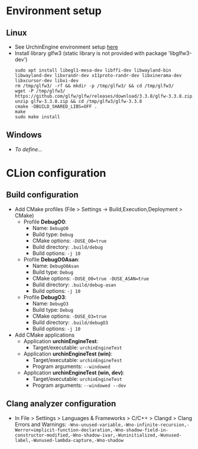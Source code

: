 # Environment setup
## Linux
* See UrchinEngine environment setup [here](https://github.com/petitg1987/urchinEngine/blob/master/DEV.md)
* Install library glfw3 (static library is not provided with package 'libglfw3-dev')
  ```
  sudo apt install libegl1-mesa-dev libffi-dev libwayland-bin libwayland-dev libxrandr-dev x11proto-randr-dev libxinerama-dev libxcursor-dev libxi-dev
  rm /tmp/glfw3/ -rf && mkdir -p /tmp/glfw3/ && cd /tmp/glfw3/
  wget -P /tmp/glfw3/ https://github.com/glfw/glfw/releases/download/3.3.8/glfw-3.3.8.zip
  unzip glfw-3.3.8.zip && cd /tmp/glfw3/glfw-3.3.8
  cmake -DBUILD_SHARED_LIBS=OFF .
  make
  sudo make install
  ```

## Windows
* *To define...*

# CLion configuration
## Build configuration
* Add CMake profiles (File > Settings -> Build,Execution,Deployment > CMake)
  * Profile **DebugO0**:
    * Name: `DebugO0`
    * Build type: `Debug`
    * CMake options: `-DUSE_O0=true`
    * Build directory: `.build/debug`
    * Build options: `-j 10`
  * Profile **DebugO0Asan**:
    * Name: `DebugO0Asan`
    * Build type: `Debug`
    * CMake options: `-DUSE_O0=true -DUSE_ASAN=true`
    * Build directory: `.build/debug-asan`
    * Build options: `-j 10`    
  * Profile **DebugO3**:
    * Name: `DebugO3`
    * Build type: `Debug`
    * CMake options: `-DUSE_O3=true`
    * Build directory: `.build/debugO3`
    * Build options: `-j 10`
* Add CMake applications
  * Application **urchinEngineTest**:
    * Target/executable: `urchinEngineTest`
  * Application **urchinEngineTest (win)**:
    * Target/executable: `urchinEngineTest`
    * Program arguments: `--windowed`
  * Application **urchinEngineTest (win, dev)**:
    * Target/executable: `urchinEngineTest`
    * Program arguments: `--windowed --dev`

## Clang analyzer configuration
* In File > Settings > Languages & Frameworks > C/C++ > Clangd > Clang Errors and Warnings: `-Wno-unused-variable,-Wno-infinite-recursion,-Werror=implicit-function-declaration,-Wno-shadow-field-in-constructor-modified,-Wno-shadow-ivar,-Wuninitialized,-Wunused-label,-Wunused-lambda-capture,-Wno-shadow`